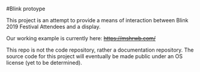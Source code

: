 #Blink protoype

This project is an attempt to provide a means of interaction between Blink 2019 Festival Attendees and a display.

Our working example is currently here:
<del>https://mshrwb.com/</del>

This repo is not the code repository, rather a documentation repository. The source code for this project will eventually be made public under an OS license (yet to be determined).



